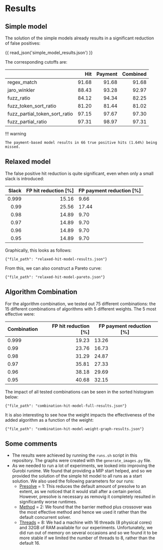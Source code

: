 # Results

## Simple model

The solution of the simple models already results in a significant reduction of false positives:

{{ read_json('simple_model_results.json') }}

The corresponding cutoffs are:

|                               |            Hit |       Payment |       Combined |
|:------------------------------|---------------:|--------------:|---------------:|
| regex_match                   |          91.68 |        91.68  |          91.68 |
| jaro_winkler                  |          88.43 |        93.28  |          92.97 |
| fuzz_ratio                    |          84.12 |        94.34  |          82.25 |
| fuzz_token_sort_ratio         |          81.20 |        81.44  |          81.02 |
| fuzz_partial_token_sort_ratio |          97.15 |        97.67  |          97.30 |
| fuzz_partial_ratio            |          97.31 |        98.97  |          97.31 |

!!! warning

    The payment-based model results in 66 true positive hits (1.64%) being missed.


## Relaxed model

The false positive hit reduction is quite significant, even when only a small slack is introduced:

| Slack        | FP hit reduction [%]  | FP payment reduction [%] |
|-------------:|----------------------:| -------------------------|
|        0.999 |                 15.16 |                     9.66 |
|         0.99 |                 25.56 |                    17.44 |
|         0.98 |                 14.89 |                     9.70 |
|         0.97 |                 14.89 |                     9.70 |
|         0.96 |                 14.89 |                     9.70 |
|         0.95 |                 14.89 |                     9.70 |

Graphically, this looks as follows:

```plotly
{"file_path": "relaxed-hit-model-results.json"}
```

From this, we can also construct a Pareto curve:

```plotly
{"file_path": "relaxed-hit-model-pareto.json"}
```

## Algorithm Combination

For the algorithm combination, we tested out 75 different combinations: the 15 different combinations of algorithms with 5 different weights. The 5 most effective were:

| Combination  | FP hit reduction [%]  | FP payment reduction [%] |
|:-------------|----------------------:| -------------------------|
|        0.999 |                 19.23 |                    13.26 |
|         0.99 |                 23.76 |                    16.73 |
|         0.98 |                 31.29 |                    24.87 |
|         0.97 |                 35.81 |                    27.33 |
|         0.96 |                 38.18 |                    29.69 |
|         0.95 |                 40.68 |                    32.15 |

The impact of all tested combinations can be seen in the sorted histogram below:

```plotly
{"file_path": "combination-hit-model-full-results.json"}
```

It is also interesting to see how the weight impacts the effectiveness of the added algorithm as a function of the weight:

```plotly
{"file_path": "combination-hit-model-weight-graph-results.json"}
```

## Some comments

- The results were achieved by running the `runs.sh` script in this repository. The graphs were created with the `generate_images.py` file.
- As we needed to run a lot of experiments, we looked into improving the Gurobi runime. We found that providing a MIP start helped, and so we provided the solution of the simple hit model to all runs as a start solution. We also used the following parameters for our runs:
    - [Presolve](https://www.gurobi.com/documentation/current/refman/presolve.html) = 1: This reduces the default amount of presolve to an extent, as we noticed that it would stall after a certain period. However, presolve is necessary as removig it completely resulted in significantly worse runtimes.
    - [Method](https://www.gurobi.com/documentation/current/refman/method.html) = 2: We found that the barrier method plus crossover was the most effective method and hence we used it rather than the default concurrent solver.
    - [Threads](https://www.gurobi.com/documentation/current/refman/threads.html) = 8: We had a machine with 16 threads (8 physical cores) and 32GB of RAM available for our experiments. Unfortunately, we did run out of memory on several occasions and so we found it to be more stable if we limited the number of threads to 8, rather than the default 16.

    
